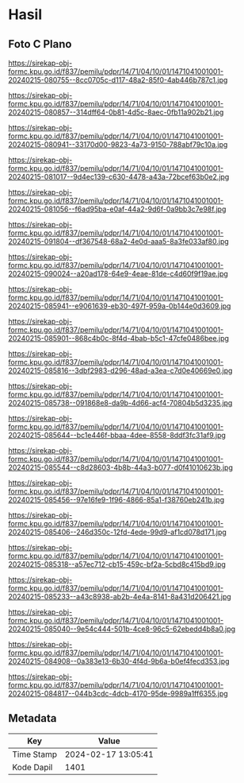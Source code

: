 # Hasil

## Foto C Plano

https://sirekap-obj-formc.kpu.go.id/f837/pemilu/pdpr/14/71/04/10/01/1471041001001-20240215-080755--8cc0705c-d117-48a2-85f0-4ab446b787c1.jpg

https://sirekap-obj-formc.kpu.go.id/f837/pemilu/pdpr/14/71/04/10/01/1471041001001-20240215-080857--314dff64-0b81-4d5c-8aec-0fb11a902b21.jpg

https://sirekap-obj-formc.kpu.go.id/f837/pemilu/pdpr/14/71/04/10/01/1471041001001-20240215-080941--33170d00-9823-4a73-9150-788abf79c10a.jpg

https://sirekap-obj-formc.kpu.go.id/f837/pemilu/pdpr/14/71/04/10/01/1471041001001-20240215-081017--9d4ec139-c630-4478-a43a-72bcef63b0e2.jpg

https://sirekap-obj-formc.kpu.go.id/f837/pemilu/pdpr/14/71/04/10/01/1471041001001-20240215-081056--f6ad95ba-e0af-44a2-9d6f-0a9bb3c7e98f.jpg

https://sirekap-obj-formc.kpu.go.id/f837/pemilu/pdpr/14/71/04/10/01/1471041001001-20240215-091804--df367548-68a2-4e0d-aaa5-8a3fe033af80.jpg

https://sirekap-obj-formc.kpu.go.id/f837/pemilu/pdpr/14/71/04/10/01/1471041001001-20240215-090024--a20ad178-64e9-4eae-81de-c4d60f9f19ae.jpg

https://sirekap-obj-formc.kpu.go.id/f837/pemilu/pdpr/14/71/04/10/01/1471041001001-20240215-085941--e9061639-eb30-497f-959a-0b144e0d3609.jpg

https://sirekap-obj-formc.kpu.go.id/f837/pemilu/pdpr/14/71/04/10/01/1471041001001-20240215-085901--868c4b0c-8f4d-4bab-b5c1-47cfe0486bee.jpg

https://sirekap-obj-formc.kpu.go.id/f837/pemilu/pdpr/14/71/04/10/01/1471041001001-20240215-085816--3dbf2983-d296-48ad-a3ea-c7d0e40669e0.jpg

https://sirekap-obj-formc.kpu.go.id/f837/pemilu/pdpr/14/71/04/10/01/1471041001001-20240215-085738--091868e8-da9b-4d66-acf4-70804b5d3235.jpg

https://sirekap-obj-formc.kpu.go.id/f837/pemilu/pdpr/14/71/04/10/01/1471041001001-20240215-085644--bc1e446f-bbaa-4dee-8558-8ddf3fc31af9.jpg

https://sirekap-obj-formc.kpu.go.id/f837/pemilu/pdpr/14/71/04/10/01/1471041001001-20240215-085544--c8d28603-4b8b-44a3-b077-d0f41010623b.jpg

https://sirekap-obj-formc.kpu.go.id/f837/pemilu/pdpr/14/71/04/10/01/1471041001001-20240215-085456--97e16fe9-1f96-4866-85a1-f38760eb241b.jpg

https://sirekap-obj-formc.kpu.go.id/f837/pemilu/pdpr/14/71/04/10/01/1471041001001-20240215-085406--246d350c-12fd-4ede-99d9-af1cd078d171.jpg

https://sirekap-obj-formc.kpu.go.id/f837/pemilu/pdpr/14/71/04/10/01/1471041001001-20240215-085318--a57ec712-cb15-459c-bf2a-5cbd8c415bd9.jpg

https://sirekap-obj-formc.kpu.go.id/f837/pemilu/pdpr/14/71/04/10/01/1471041001001-20240215-085233--a43c8938-ab2b-4e4a-8141-8a431d206421.jpg

https://sirekap-obj-formc.kpu.go.id/f837/pemilu/pdpr/14/71/04/10/01/1471041001001-20240215-085040--9e54c444-501b-4ce8-96c5-62ebedd4b8a0.jpg

https://sirekap-obj-formc.kpu.go.id/f837/pemilu/pdpr/14/71/04/10/01/1471041001001-20240215-084908--0a383e13-6b30-4f4d-9b6a-b0ef4fecd353.jpg

https://sirekap-obj-formc.kpu.go.id/f837/pemilu/pdpr/14/71/04/10/01/1471041001001-20240215-084817--044b3cdc-4dcb-4170-95de-9989a1ff6355.jpg


## Metadata

| Key        | Value               |
| ---------- | ------------------- |
| Time Stamp | 2024-02-17 13:05:41 |
| Kode Dapil | 1401                |



